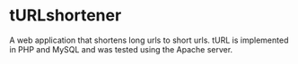 # tURLshortener
A web application that  shortens long urls to short urls. tURL is implemented in PHP and MySQL and was tested using the Apache server.

